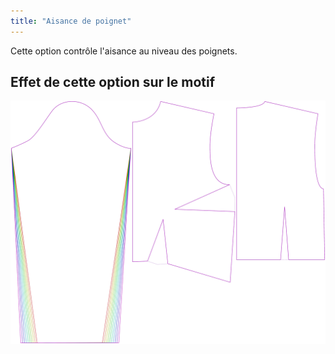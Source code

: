```yaml
---
title: "Aisance de poignet"
---
```


Cette option contrôle l'aisance au niveau des poignets.

## Effet de cette option sur le motif

![Cette image montre l'effet de cette option en superposant plusieurs variantes qui ont une valeur différente pour cette option](breanna_cuffease_sample.svg "Effet de cette option sur le motif")
